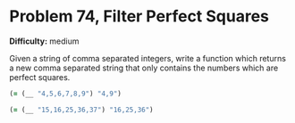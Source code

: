 # Problem 74, Filter Perfect Squares

**Difficulty:** medium

Given a string of comma separated integers, write a function which returns a new comma separated string that only contains the numbers which are perfect squares.

```clj
(= (__ "4,5,6,7,8,9") "4,9")
```

```clj
(= (__ "15,16,25,36,37") "16,25,36")
```
